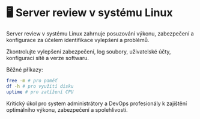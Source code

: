 # 🖥️ Server review v systému Linux

Server review v systému Linux zahrnuje posuzování výkonu, zabezpečení a konfigurace za účelem identifikace vylepšení a problémů.  

Zkontrolujte vylepšení zabezpečení, log soubory, uživatelské účty, konfiguraci sítě a verze softwaru.  

Běžné příkazy:  

```BASH
free -m # pro paměť
df -h # pro využití disku
uptime # pro zatížení CPU
```

Kritický úkol pro system administrátory a DevOps profesionály k zajištění optimálního výkonu, zabezpečení a spolehlivosti.